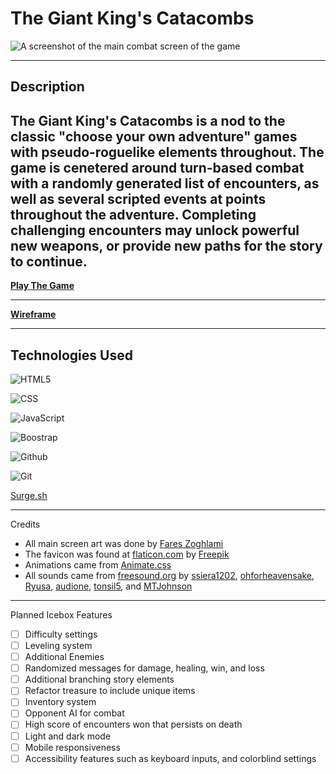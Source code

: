 # **The Giant King's Catacombs**
![A screenshot of the main combat screen of the game](https://i.imgur.com/CIATjuq.jpg)

---
## Description

The Giant King's Catacombs is a nod to the classic "choose your own adventure" games with pseudo-roguelike elements throughout. The game is cenetered around turn-based combat with a randomly generated list of encounters, as well as several scripted events at points throughout the adventure. Completing challenging encounters may unlock powerful new weapons, or provide new paths for the story to continue.
---
[**Play The Game**](https://giant-kings-catacombs.surge.sh/)

---
[**Wireframe**](https://whimsical.com/sei-project-1-SyawyA69vMFjH7mqMMHi6i)



---
## Technologies Used
![HTML5](https://cdn.iconscout.com/icon/free/png-64/html5-42-1175210.png)

![CSS](https://cdn.iconscout.com/icon/free/png-64/css3-8-1175200.png)

![JavaScript](https://cdn.iconscout.com/icon/free/png-64/javascript-23-1174949.png)

![Boostrap](https://cdn.iconscout.com/icon/free/png-64/bootstrap-6-1175203.png)

![Github](https://cdn.iconscout.com/icon/free/png-64/github-159-721954.png)

![Git](https://cdn.iconscout.com/icon/free/png-64/social-285-116319.png)

[Surge.sh](https://surge.sh/)

---
Credits

- All main screen art was done by [Fares Zoghlami]( https://linktr.ee/approtis)
- The favicon was found at [flaticon.com](https://www.flaticon.com/) by [Freepik](https://www.flaticon.com/authors/freepik)
- Animations came from [Animate.css](https://animate.style/)
- All sounds came from [freesound.org](https://freesound.org/) by [ssiera1202](https://freesound.org/people/ssierra1202/), [ohforheavensake](https://freesound.org/people/ohforheavensake/), [Ryusa](https://freesound.org/people/ryusa/), [audione](https://freesound.org/people/audione/), [tonsil5](https://freesound.org/people/tonsil5/), and [MTJohnson](https://freesound.org/people/MTJohnson/)

---
Planned Icebox Features
- [ ] Difficulty settings
- [ ] Leveling system
- [ ] Additional Enemies
- [ ] Randomized messages for damage, healing, win, and loss
- [ ] Additional branching story elements
- [ ] Refactor treasure to include unique items
- [ ] Inventory system
- [ ] Opponent AI for combat
- [ ] High score of encounters won that persists on death
- [ ] Light and dark mode
- [ ] Mobile responsiveness
- [ ] Accessibility features such as keyboard inputs, and colorblind settings